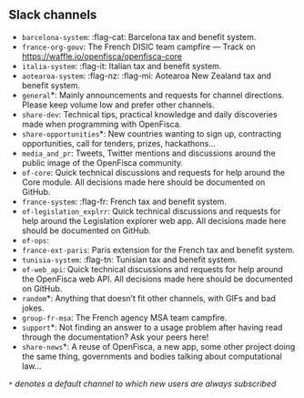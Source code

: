 Slack channels
--------------

- `barcelona-system`: :flag-cat: Barcelona tax and benefit system.
- `france-org-gouv`: The French DISIC team campfire — Track on https://waffle.io/openfisca/openfisca-core
- `italia-system`: :flag-it: Italian tax and benefit system.
- `aotearoa-system`: :flag-nz: :flag-mi: Aotearoa New Zealand tax and benefit system.
- `general`*: Mainly announcements and requests for channel directions. Please keep volume low and prefer other channels.
- `share-dev`: Technical tips, practical knowledge and daily discoveries made when programming with OpenFisca.
- `share-opportunities`*: New countries wanting to sign up, contracting opportunities, call for tenders, prizes, hackathons…
- `media_and_pr`: Tweets, Twitter mentions and discussions around the public image of the OpenFisca community.
- `of-core`: Quick technical discussions and requests for help around the Core module. All decisions made here should be documented on GitHub.
- `france-system`: :flag-fr: French tax and benefit system.
- `of-legislation_explrr`: Quick technical discussions and requests for help around the Legislation explorer web app. All decisions made here should be documented on GitHub.
- `of-ops`:
- `france-ext-paris`: Paris extension for the French tax and benefit system.
- `tunisia-system`: :flag-tn: Tunisian tax and benefit system.
- `of-web_api`: Quick technical discussions and requests for help around the OpenFisca web API. All decisions made here should be documented on GitHub.
- `random`*: Anything that doesn’t fit other channels, with GIFs and bad jokes.
- `group-fr-msa`: The French agency MSA team campfire.
- `support`*: Not finding an answer to a usage problem after having read through the documentation? Ask your peers here!
- `share-news`*: A reuse of OpenFisca, a new app, some other project doing the same thing, governments and bodies talking about computational law…

_`*` denotes a default channel to which new users are always subscribed_
